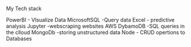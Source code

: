 My Tech stack

PowerBI          - VIsualize Data
MicrosoftSQL    -Query data
Excel            - predictive analysis
Jupyter           -webscraping websites
AWS DybamoDB     -SQL queries in the clloud
MongoDb          -storing unstructured data
Node              - CRUD opertions to Databases
